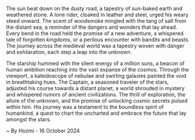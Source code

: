 
The sun beat down on the dusty road, a tapestry of sun-baked earth and weathered stone.  A lone rider, cloaked in leather and steel, urged his weary steed onward.  The scent of woodsmoke mingled with the tang of salt from the distant sea, a reminder of the dangers and wonders that lay ahead.  Every bend in the road held the promise of a new adventure, a whispered tale of forgotten kingdoms, or a perilous encounter with bandits and beasts.  The journey across the medieval world was a tapestry woven with danger and exhilaration, each step a leap into the unknown. 

The starship hummed with the silent energy of a million suns, a beacon of human ambition reaching into the vast expanse of the cosmos.  Through the viewport, a kaleidoscope of nebulae and swirling galaxies painted the void in breathtaking hues.  The Captain, a seasoned traveler of the stars, adjusted his course towards a distant planet, a world shrouded in mystery and whispered rumors of ancient civilizations.  The thrill of exploration, the allure of the unknown, and the promise of unlocking cosmic secrets pulsed within him.  His journey was a testament to the boundless spirit of humankind, a quest to chart the uncharted and embrace the future that lay amongst the stars. 

~ By Hozmi - 16 October 2024
